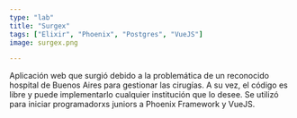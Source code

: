 ```yaml
---
type: "lab"
title: "Surgex"
tags: ["Elixir", "Phoenix", "Postgres", "VueJS"]
image: surgex.png

---
```


Aplicación web que surgió debido a la problemática de un reconocido hospital de Buenos Aires para gestionar las cirugías. A su vez, el código es libre y puede implementarlo cualquier institución que lo desee.
Se utilizó para iniciar programadorxs juniors a Phoenix Framework y VueJS.
